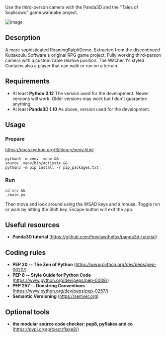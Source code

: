 Use the third-person camera with the Panda3D and the "Tales of Soplicowo" game
wannabe project.

![image](screenshot.png "Tales of Soplicowo screenshot")

## Descrption

A more sophisticated RoamingRalphDemo. Extracted from the discontinued
Kultakoulu Software's original RPG game project. Fully working third-person
camera with a customizable relative position. The Witcher 1's styled. Contains
also a player that can walk or run on a terrain.

## Requirements

- At least **Python 3.12**
The version used for the development. Newer versions will work. Older versions
may work but I don't guarantee anything.
- At least **Panda3D 1.10**
As above, version used for the development.

## Usage

### Prepare

https://docs.python.org/3/library/venv.html

```shell
python3 -m venv .venv &&
source .venv/bin/activate &&
python3 -m pip install -r pip_packages.txt
```

### Run

```shell
cd src &&
./main.py
```

Then move and look around using the WSAD keys and a mouse. Toggle run or walk
by hitting the Shift key. Escape button will exit the app.

## Useful resources

- **Panda3D tutorial**
(https://github.com/fireclawthefox/panda3d-tutorial)

## Coding rules

- **PEP 20 -- The Zen of Python** (https://www.python.org/dev/peps/pep-0020/)
- **PEP 8 -- Style Guide for Python Code**
(https://www.python.org/dev/peps/pep-0008/)
- **PEP 257 -- Docstring Conventions**
(https://www.python.org/dev/peps/pep-0257/)
- **Semantic Versioning**
(https://semver.org)

## Optional tools

- **the modular source code checker: pep8, pyflakes and co**
(https://pypi.org/project/flake8/)
